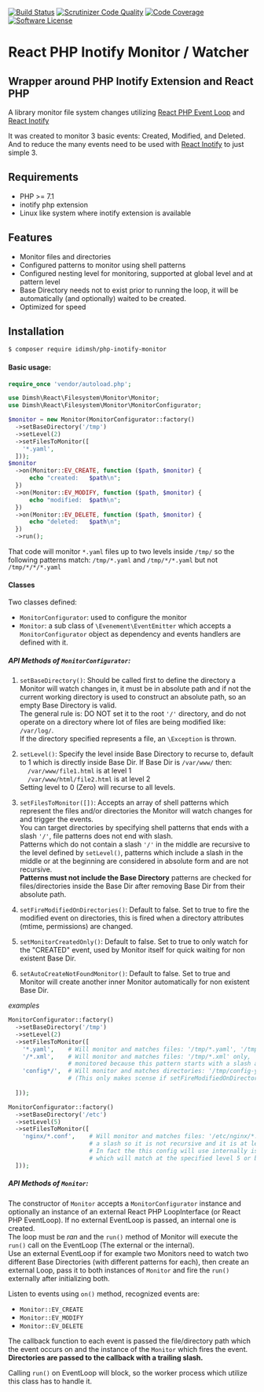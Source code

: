 [![Build Status](https://travis-ci.org/idimsh/php-inotify-monitor.svg?branch=master)](https://travis-ci.org/idimsh/php-inotify-monitor)
[![Scrutinizer Code Quality](https://scrutinizer-ci.com/g/idimsh/php-inotify-monitor/badges/quality-score.png?b=master)](https://scrutinizer-ci.com/g/idimsh/php-inotify-monitor/?branch=master)
[![Code Coverage](https://scrutinizer-ci.com/g/idimsh/php-inotify-monitor/badges/coverage.png?b=master)](https://scrutinizer-ci.com/g/idimsh/php-inotify-monitor/?branch=master)
[![Software License](https://img.shields.io/badge/license-MIT-brightgreen.svg?style=flat-square)](LICENSE)  

# React PHP Inotify Monitor / Watcher
## Wrapper around PHP Inotify Extension and React PHP
A library monitor file system changes utilizing [React PHP Event Loop](https://github.com/reactphp/event-loop) and [React Inotify](https://github.com/mkraemer/react-inotify/)

It was created to monitor 3 basic events: Created, Modified, and Deleted. And to reduce the many events need to be used with [React Inotify](https://github.com/mkraemer/react-inotify/) to just simple 3.

## Requirements
* PHP >= 7.1
* inotify php extension
* Linux like system where inotify extension is available

## Features
* Monitor files and directories 
* Configured patterns to monitor using shell patterns
* Configured nesting level for monitoring, supported at global level and at pattern level
* Base Directory needs not to exist prior to running the loop, it will be automatically (and optionally) waited to be created.
* Optimized for speed
  
## Installation

```bash
$ composer require idimsh/php-inotify-monitor
```
  
#### Basic usage:
```PHP
require_once 'vendor/autoload.php';

use Dimsh\React\Filesystem\Monitor\Monitor;
use Dimsh\React\Filesystem\Monitor\MonitorConfigurator;

$monitor = new Monitor(MonitorConfigurator::factory()
  ->setBaseDirectory('/tmp')
  ->setLevel(2)
  ->setFilesToMonitor([
    '*.yaml',
  ]));
$monitor
  ->on(Monitor::EV_CREATE, function ($path, $monitor) {
      echo "created:   $path\n";
  })
  ->on(Monitor::EV_MODIFY, function ($path, $monitor) {
      echo "modified:  $path\n";
  })
  ->on(Monitor::EV_DELETE, function ($path, $monitor) {
      echo "deleted:   $path\n";
  })
  ->run();
```
That code will monitor `*.yaml` files up to two levels inside `/tmp/` so the following patterns match: `/tmp/*.yaml` and `/tmp/*/*.yaml` but not `/tmp/*/*/*.yaml`

#### Classes
Two classes defined:
* `MonitorConfigurator`: used to configure the monitor
* `Monitor`: a sub class of `\Evenement\EventEmitter` which accepts a `MonitorConfigurator` object as dependency 
and events handlers are defined with it.

##### API Methods of `MonitorConfigurator`:
1. `setBaseDirectory()`: Should be called first to define the directory a Monitor will watch changes in, it 
must be in absolute path and if not the current working directory is used to construct an absolute path, 
so an empty Base Directory is valid.   
The general rule is: DO NOT set it to the root `'/'` directory, and do not operate on a directory where lot 
of files are being modified like: `/var/log/`.  
If the directory specified represents a file, an `\Exception` is thrown.

2. `setLevel()`: Specify the level inside Base Directory to recurse to, default to 1 which is directly inside Base Dir.
If Base Dir is `/var/www/` then:  
&nbsp;&nbsp;&nbsp;&nbsp;`/var/www/file1.html` is at level 1  
&nbsp;&nbsp;&nbsp;&nbsp;`/var/www/html/file2.html` is at level 2  
Setting level to 0 (Zero) will recurse to all levels.

3. `setFilesToMonitor([])`: Accepts an array of shell patterns which represent the files and/or directories the Monitor 
will watch changes for and trigger the events.  
You can target directories by specifying shell patterns that ends with a slash `'/'`, file patterns does not end with slash.  
Patterns which do not contain a slash `'/'` in the middle are recursive to the level defined by `setLevel()`, patterns 
which include a slash in the middle or at the beginning are considered in absolute form and are not recursive.  
**Patterns must not include the Base Directory** patterns are checked for files/directories inside the Base Dir after
removing Base Dir from their absolute path.  
  
4. `setFireModifiedOnDirectories()`: Default to false. Set to true to fire the modified event on directories, this is fired when a directory attributes (mtime, permissions) are changed.  
5. `setMonitorCreatedOnly()`: Default to false. Set to true to only watch for the "CREATED" event, used by Monitor itself for quick waiting for non existent Base Dir.
6. `setAutoCreateNotFoundMonitor()`: Default to false. Set to true and Monitor will create another inner Monitor automatically for non existent Base Dir.


_examples_  
```PHP
MonitorConfigurator::factory()
  ->setBaseDirectory('/tmp')
  ->setLevel(2)
  ->setFilesToMonitor([
    '*.yaml',    # Will monitor and matches files: '/tmp/*.yaml', '/tmp/*/*.yaml' only
    '/*.xml',    # Will monitor and matches files: '/tmp/*.xml' only, '/tmp/*/*.xml' are not 
                 # monitored because this pattern starts with a slash and is not recursive.
    'config*/',  # Will monitor and matches directories: '/tmp/config-yaml/', '/tmp/config*/', '/tmp/*/config*/'
                 # (This only makes scense if setFireModifiedOnDirectories() is set to true)
                
  ]));
```

```PHP
MonitorConfigurator::factory()
  ->setBaseDirectory('/etc')
  ->setLevel(5)
  ->setFilesToMonitor([
    'nginx/*.conf',    # Will monitor and matches files: '/etc/nginx/*.conf', this pattern constains 
                       # a slash so it is not recursive and it is at level 2
                       # In fact the this config will use internally is 2, since there is no pattern
                       # which will match at the specified level 5 or below.
  ]));
```
  
  
##### API Methods of `Monitor`:
The constructor of `Monitor` accepts a `MonitorConfigurator` instance and optionally an instance of an external 
React PHP LoopInterface (or React PHP EventLoop). If no external EventLoop is passed, an internal one is created.  
The loop must be _ran_ and the `run()` method of Monitor will execute the `run()` call on the EventLoop (The 
external or the internal).  
Use an external EventLoop if for example two Monitors need to watch two different Base Directories (with different 
patterns for each), then create an external Loop, pass it to both instances of `Monitor` and fire the `run()` 
externally after initializing both.  

Listen to events using `on()` method, recognized events are:
* `Monitor::EV_CREATE`
* `Monitor::EV_MODIFY`
* `Monitor::EV_DELETE`  

The callback function to each event is passed the file/directory path which the event occurs on and the instance of 
the `Monitor` which fires the event.  
**Directories are passed to the callback with a trailing slash.**  

Calling `run()` on EventLoop will block, so the worker process which utilize this class has to handle it.


  

